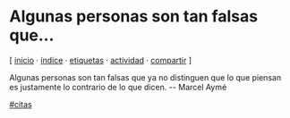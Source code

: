 # Algunas personas son tan falsas que...
[ [inicio](https://github.com/jucardus/jucardus.github.io/blob/main/index.md) · [índice](https://github.com/jucardus/jucardus.github.io/blob/main/indice.md) · [etiquetas](https://github.com/jucardus/jucardus.github.io/blob/main/etiquetas.md) · [actividad](https://github.com/jucardus/jucardus.github.io/blob/main/actividad.md) · [compartir](https://x.com/intent/tweet?text=Algunas%20personas%20son%20tan%20falsas%20que...%20%E2%80%94%20Citas%0A%0A%E2%86%92%20https%3A%2F%2Fgithub.com%2Fjucardus%2Fjucardus.github.io%2Fblob%2Fmain%2Fa%2Fl%2Fg%2Falgunas-personas-son-tan-falsas-que.md%0A%0A%23citas_jucardus) ]

Algunas personas son tan falsas que ya no distinguen que lo que piensan es justamente lo contrario de lo que dicen. -- Marcel Aymé

[#citas](https://github.com/jucardus/jucardus.github.io/blob/main/c/i/citas.md)